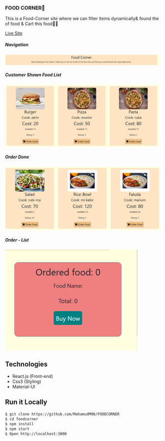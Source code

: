 ### FOOD CORNER🥥

This is a Food-Corner site where we can filter items dynamically& found the of food & Cart this food🍔🥥




[Live Site](https://foodcornerio.netlify.app/)


##### Navigation
![ScreenShot of Form](screenshots/a.png)




##### Customer Shown Food List
![ScreenShot of Form](screenshots/b.png)



##### Order Done 
![ScreenShot of Form](screenshots/c.png)



##### Order - List 
![ScreenShot of Form](screenshots/e.png)

## Technologies
 
 - React.js (Front-end)
 - Css3 (Styling)
 - Material-UI


## Run it Locally
```
$ git clone https://github.com/MahamudM90/FOODCORNER
$ cd foodcorner
$ npm install
$ npm start
$ Open http://localhost:3000
```






